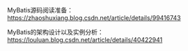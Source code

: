 MyBatis源码阅读准备：
https://zhaoshuxiang.blog.csdn.net/article/details/99416743

 MyBatis的架构设计以及实例分析：
https://louluan.blog.csdn.net/article/details/40422941